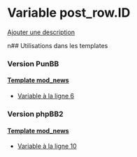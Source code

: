 # Variable post_row.ID
[Ajouter une description](https://fa-tvars.appspot.com/post_row.ID)

n## Utilisations dans les templates

### Version PunBB

#### [Template mod_news](punbb/mod_news.md)
* [Variable à la ligne 6](../punbb/mod_news.tpl#L6)

### Version phpBB2

#### [Template mod_news](subsilver/mod_news.md)
* [Variable à la ligne 10](../subsilver/mod_news.tpl#L10)